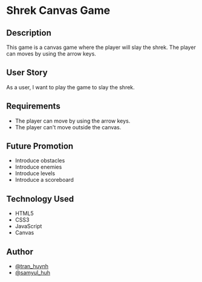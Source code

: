 # Shrek Canvas Game
## Description
This game is a canvas game where the player will slay the shrek. The player can moves by using the arrow keys.
## User Story
As a user, I want to play the game to slay the shrek.
## Requirements
- The player can move by using the arrow keys.
- The player can't move outside the canvas.
## Future Promotion
* Introduce obstacles
* Introduce enemies
* Introduce levels
* Introduce a scoreboard
## Technology Used
* HTML5
* CSS3
* JavaScript
* Canvas
## Author
* [@tran_huynh](https://www.linkedin.com/in/tran-huynh-jade/)
* [@samyul_huh](https://www.linkedin.com/in/samyul-huh/)
